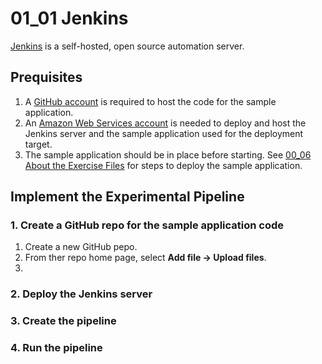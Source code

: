 # 01_01 Jenkins
[Jenkins](https://www.jenkins.io/) is a self-hosted, open source automation server.

## Prequisites
1. A [GitHub account](https://github.com/join) is required to host the code for the sample application.
1. An [Amazon Web Services account](https://aws.amazon.com/free) is needed to deploy and host the Jenkins server and the sample application used for the deployment target.
1. The sample application should be in place before starting.  See [00_06 About the Exercise Files](../../ch0_introduction/00_06_about_the_exercise_files/README.md) for steps to deploy the sample application.

## Implement the Experimental Pipeline
### 1. Create a GitHub repo for the sample application code
1. Create a new GitHub pepo.
2. From ther repo home page, select **Add file -> Upload files**.
3. 
### 2. Deploy the Jenkins server
### 3. Create the pipeline
### 4. Run the pipeline
